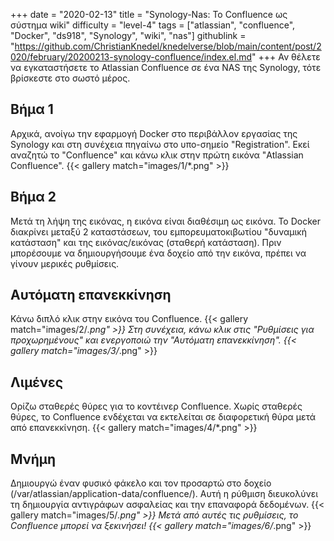 +++
date = "2020-02-13"
title = "Synology-Nas: Το Confluence ως σύστημα wiki"
difficulty = "level-4"
tags = ["atlassian", "confluence", "Docker", "ds918", "Synology", "wiki", "nas"]
githublink = "https://github.com/ChristianKnedel/knedelverse/blob/main/content/post/2020/february/20200213-synology-confluence/index.el.md"
+++
Αν θέλετε να εγκαταστήσετε το Atlassian Confluence σε ένα NAS της Synology, τότε βρίσκεστε στο σωστό μέρος.
## Βήμα 1
Αρχικά, ανοίγω την εφαρμογή Docker στο περιβάλλον εργασίας της Synology και στη συνέχεια πηγαίνω στο υπο-σημείο "Registration". Εκεί αναζητώ το "Confluence" και κάνω κλικ στην πρώτη εικόνα "Atlassian Confluence".
{{< gallery match="images/1/*.png" >}}

## Βήμα 2
Μετά τη λήψη της εικόνας, η εικόνα είναι διαθέσιμη ως εικόνα. Το Docker διακρίνει μεταξύ 2 καταστάσεων, του εμπορευματοκιβωτίου "δυναμική κατάσταση" και της εικόνας/εικόνας (σταθερή κατάσταση). Πριν μπορέσουμε να δημιουργήσουμε ένα δοχείο από την εικόνα, πρέπει να γίνουν μερικές ρυθμίσεις.
## Αυτόματη επανεκκίνηση
Κάνω διπλό κλικ στην εικόνα του Confluence.
{{< gallery match="images/2/*.png" >}}
Στη συνέχεια, κάνω κλικ στις "Ρυθμίσεις για προχωρημένους" και ενεργοποιώ την "Αυτόματη επανεκκίνηση".
{{< gallery match="images/3/*.png" >}}

## Λιμένες
Ορίζω σταθερές θύρες για το κοντέινερ Confluence. Χωρίς σταθερές θύρες, το Confluence ενδέχεται να εκτελείται σε διαφορετική θύρα μετά από επανεκκίνηση.
{{< gallery match="images/4/*.png" >}}

## Μνήμη
Δημιουργώ έναν φυσικό φάκελο και τον προσαρτώ στο δοχείο (/var/atlassian/application-data/confluence/). Αυτή η ρύθμιση διευκολύνει τη δημιουργία αντιγράφων ασφαλείας και την επαναφορά δεδομένων.
{{< gallery match="images/5/*.png" >}}
Μετά από αυτές τις ρυθμίσεις, το Confluence μπορεί να ξεκινήσει!
{{< gallery match="images/6/*.png" >}}